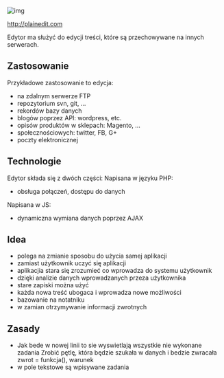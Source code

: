 ﻿![img](http://plainedit.com/img/Original_512.png)

http://plainedit.com

Edytor ma służyć do edycji treści, które są przechowywane na innych serwerach.

Zastosowanie
------------
Przykładowe zastosowanie to edycja:
- na zdalnym serwerze FTP
- repozytorium svn, git, ...
- rekordów bazy danych
- blogów poprzez API: wordpress, etc.
- opisów produktów w sklepach: Magento, ...
- społecznościowych: twitter, FB, G+
- poczty elektronicznej


Technologie
------------
Edytor składa się z dwóch części:
Napisana w języku PHP:
 * obsługa połączeń, dostępu do danych

Napisana w JS:
 * dynamiczna wymiana danych poprzez AJAX


Idea
------------

 * polega na zmianie sposobu do użycia samej aplikacji
 * zamiast użytkownik uczyć się aplikacji
 * aplikacjia stara się zrozumieć co wprowadza do systemu użytkownik
 * dzięki analizie danych wprowadzanych przeza użytkownika
 * stare zapiski można użyć
 * każda nowa treść ubogaca i wprowadza nowe możliwości
 * bazowanie na notatniku
 * w zamian otrzymywanie informacji zwrotnych

Zasady
------------
* Jak bede w nowej linii to sie wyswietlają wszystkie nie wykonane zadania
Zrobić pętlę, która będzie szukała w danych i bedzie zwracała
zwrot = funkcja(), warunek
* w pole tekstowe są wpisywane zadania
